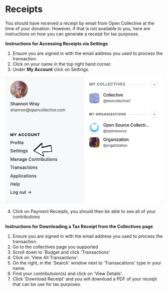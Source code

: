 # Receipts

You should have received a receipt by email from Open Collective at the time of your donation. However, if that is not available to you, here are instructions on how you can generate a receipt for tax purposes.

**Instructions for Accessing Receipts via Settings** 

1. Ensure you are signed in with the email address you used to process the transaction.
2. Click on your name in the top right hand corner. 
3. Under **My Account** click on Settings. 

![](../.gitbook/assets/financial_contributions_receipts_settings_2021-06-17.png)

4. Click on Payment Receipts, you should then be able to see all of your contributions 

**Instructions for Downloading a Tax Receipt from the Collectives page**  

1. Ensure you are signed in with the email address you used to process the transaction.
2. Go to the collectives page you supported
3. Scroll down to 'Budget and click 'Transactions'
4. Click on 'View All Transactions'.
5. On the right, in the 'Search' window next to 'Transacations' type in your name.
6. Find your contributuion\(s\) and click on 'View Details'. 
7. Click 'Download Receipt' and you will download a PDF of your receipt that can be use for tax purposes. 

